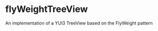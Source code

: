 flyWeightTreeView
=================

An implementation of a YUI3 TreeView based on the FlyWeight pattern